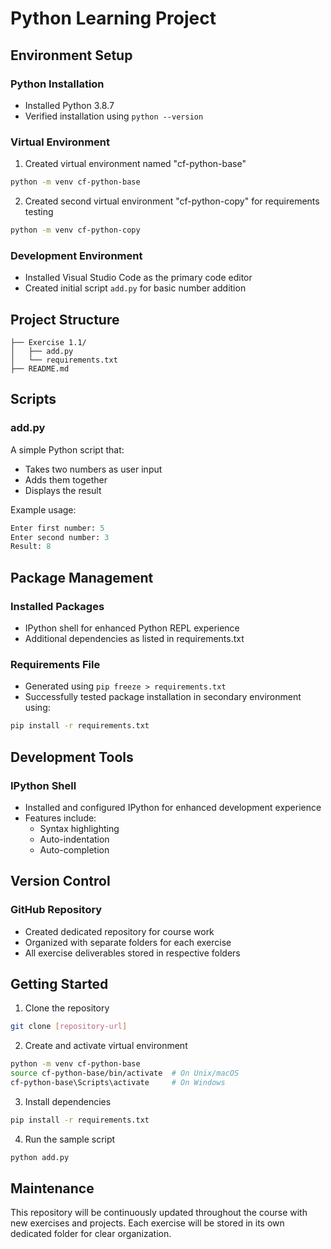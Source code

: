# Python Learning Project

## Environment Setup

### Python Installation
- Installed Python 3.8.7
- Verified installation using `python --version`

### Virtual Environment
1. Created virtual environment named "cf-python-base"
```bash
python -m venv cf-python-base
```

2. Created second virtual environment "cf-python-copy" for requirements testing
```bash
python -m venv cf-python-copy
```

### Development Environment
- Installed Visual Studio Code as the primary code editor
- Created initial script `add.py` for basic number addition

## Project Structure

```
├── Exercise 1.1/
│   ├── add.py
│   └── requirements.txt
├── README.md
```

## Scripts

### add.py
A simple Python script that:
- Takes two numbers as user input
- Adds them together
- Displays the result

Example usage:
```python
Enter first number: 5
Enter second number: 3
Result: 8
```

## Package Management

### Installed Packages
- IPython shell for enhanced Python REPL experience
- Additional dependencies as listed in requirements.txt

### Requirements File
- Generated using `pip freeze > requirements.txt`
- Successfully tested package installation in secondary environment using:
```bash
pip install -r requirements.txt
```

## Development Tools

### IPython Shell
- Installed and configured IPython for enhanced development experience
- Features include:
  - Syntax highlighting
  - Auto-indentation
  - Auto-completion

## Version Control

### GitHub Repository
- Created dedicated repository for course work
- Organized with separate folders for each exercise
- All exercise deliverables stored in respective folders

## Getting Started

1. Clone the repository
```bash
git clone [repository-url]
```

2. Create and activate virtual environment
```bash
python -m venv cf-python-base
source cf-python-base/bin/activate  # On Unix/macOS
cf-python-base\Scripts\activate     # On Windows
```

3. Install dependencies
```bash
pip install -r requirements.txt
```

4. Run the sample script
```bash
python add.py
```

## Maintenance

This repository will be continuously updated throughout the course with new exercises and projects. Each exercise will be stored in its own dedicated folder for clear organization.


